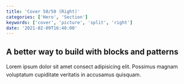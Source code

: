 ```yaml
---
title: 'Cover 50/50 (Right)'
categories: ['Hero', 'Section']
keywords: ['cover', 'picture', 'split', 'right']
date: '2021-02-09T16:48:00'
---
```


<!-- wp:group {"align":"full"} -->
<div class="wp-block-group alignfull">
<div class="wp-block-group__inner-container">

<!-- wp:columns {"align":"full"} -->
<div class="wp-block-columns alignfull">

<!-- wp:column -->
<div class="wp-block-column">

<!-- wp:cover {"customOverlayColor":"rgba(0,0,0,0)","minHeight":100,"minHeightUnit":"vh"} -->
<div class="wp-block-cover has-background-dim" style="background-color:rgba(0,0,0,0);min-height:100vh"><div class="wp-block-cover__inner-container">

<!-- wp:heading {"align":"left","textColor":"black"} -->
<h2 class="f2 f1-l mt0 lh-solid has-black-color has-text-color"><strong>A better way to build with blocks and patterns</strong></h2>
<!-- /wp:heading -->

<!-- wp:paragraph {"align":"left","textColor":"black","fontSize":"large","style":{"typography":{"lineHeight":"1.6"}}} -->
<p class="has-large-font-size o-70 my0 has-black-color has-text-color" style="line-height:1.6">Lorem ipsum dolor sit amet consect adipisicing elit. Possimus magnam voluptatum cupiditate veritatis in accusamus quisquam.</p>
<!-- /wp:paragraph -->

</div></div>
<!-- /wp:cover -->
</div>
<!-- /wp:column -->

<!-- wp:column -->
<div class="wp-block-column">
<!-- wp:cover {"url":"https://images.unsplash.com/photo-1585424529208-7bc775e92a74?ixid=MXwxMjA3fDB8MHxwaG90by1wYWdlfHx8fGVufDB8fHw%3D&amp;ixlib=rb-1.2.1&amp;auto=format&amp;fit=crop&amp;w=1280&amp;q=80","id":10,"dimRatio":0,"overlayColor":"gray","minHeight":100,"minHeightUnit":"vh"} -->
<div class="wp-block-cover has-gray-background-color" style="min-height:100vh"><img class="wp-block-cover__image-background wp-image-10" alt="" src="https://images.unsplash.com/photo-1585424529208-7bc775e92a74?ixid=MXwxMjA3fDB8MHxwaG90by1wYWdlfHx8fGVufDB8fHw%3D&amp;ixlib=rb-1.2.1&amp;auto=format&amp;fit=crop&amp;w=1280&amp;q=80" data-object-fit="cover"/><div class="wp-block-cover__inner-container"><!-- wp:paragraph {"align":"center","placeholder":"Write title…","fontSize":"large"} -->
<p class="has-text-align-center has-large-font-size"></p>
<!-- /wp:paragraph -->
</div></div>
<!-- /wp:cover -->
</div>
<!-- /wp:column -->

</div>
<!-- /wp:columns -->
</div>
</div>
<!-- /wp:group -->
